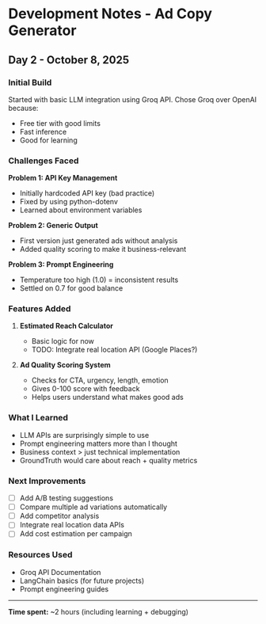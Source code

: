 # Development Notes - Ad Copy Generator

## Day 2 - October 8, 2025

### Initial Build
Started with basic LLM integration using Groq API. Chose Groq over OpenAI because:
- Free tier with good limits
- Fast inference
- Good for learning

### Challenges Faced

**Problem 1: API Key Management**
- Initially hardcoded API key (bad practice)
- Fixed by using python-dotenv
- Learned about environment variables

**Problem 2: Generic Output**
- First version just generated ads without analysis
- Added quality scoring to make it business-relevant

**Problem 3: Prompt Engineering**
- Temperature too high (1.0) = inconsistent results
- Settled on 0.7 for good balance

### Features Added

1. **Estimated Reach Calculator**
   - Basic logic for now
   - TODO: Integrate real location API (Google Places?)

2. **Ad Quality Scoring System**
   - Checks for CTA, urgency, length, emotion
   - Gives 0-100 score with feedback
   - Helps users understand what makes good ads

### What I Learned
- LLM APIs are surprisingly simple to use
- Prompt engineering matters more than I thought
- Business context > just technical implementation
- GroundTruth would care about reach + quality metrics

### Next Improvements
- [ ] Add A/B testing suggestions
- [ ] Compare multiple ad variations automatically
- [ ] Add competitor analysis
- [ ] Integrate real location data APIs
- [ ] Add cost estimation per campaign

### Resources Used
- Groq API Documentation
- LangChain basics (for future projects)
- Prompt engineering guides

---

**Time spent:** ~2 hours (including learning + debugging)